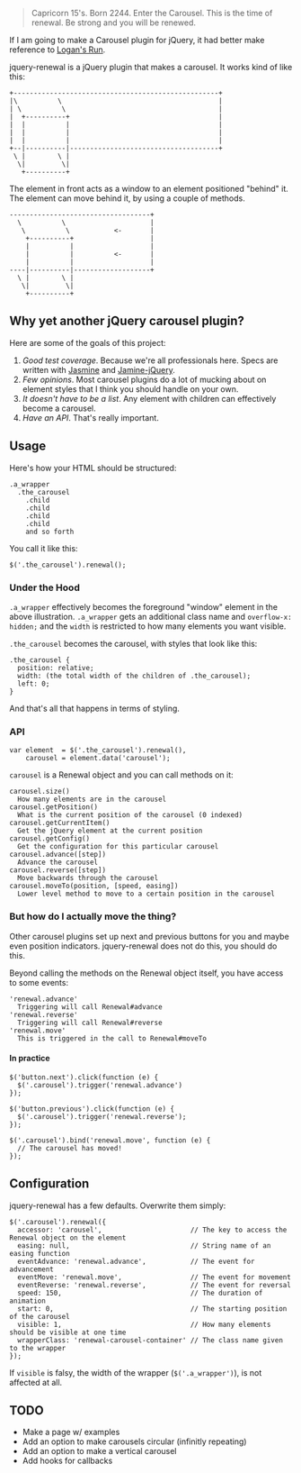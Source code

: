 > Capricorn 15's. Born 2244. Enter the Carousel. This is the time of renewal. Be strong and you will be renewed. 

If I am going to make a Carousel plugin for jQuery, it had better make reference to [Logan's Run](http://en.wikipedia.org/wiki/Logan%27s_Run_(1976_film)).

jquery-renewal is a jQuery plugin that makes a carousel. It works kind of like this:


    +---------------------------------------------------+
    |\          \                                       |
    | \          \                                      |
    |  +----------+                                     |
    |  |          |                                     |
    |  |          |                                     |
    |  |          |                                     |
    +--|----------|-------------------------------------+
     \ |        \ | 
      \|         \| 
       +----------+

The element in front acts as a window to an element positioned "behind" it. The element can move behind it, by using a couple of methods.

    -----------------------------------+
      \          \                     |
       \          \           <-       |
        +----------+                   |
        |          |                   |
        |          |          <-       |
        |          |                   |
    ----|----------|-------------------+
      \ |        \ | 
       \|         \| 
        +----------+

## Why yet another jQuery carousel plugin?

Here are some of the goals of this project:

1. _Good test coverage_. Because we're all professionals here. Specs are written with [Jasmine](http://pivotal.github.com/jasmine/) and [Jamine-jQuery](https://github.com/velesin/jasmine-jquery).
2. _Few opinions_. Most carousel plugins do a lot of mucking about on element styles that I think you should handle on your own.
3. _It doesn't have to be a list_. Any element with children can effectively become a carousel.
4. _Have an API_. That's really important.

## Usage

Here's how your HTML should be structured:

    .a_wrapper
      .the_carousel
        .child
        .child
        .child
        .child
        and so forth

You call it like this:

    $('.the_carousel').renewal();

### Under the Hood

`.a_wrapper` effectively becomes the foreground "window" element in the above illustration. `.a_wrapper` gets an additional class name and `overflow-x: hidden;` and the `width` is restricted to how many elements you want visible.

`.the_carousel` becomes the carousel, with styles that look like this:

    .the_carousel {
      position: relative;
      width: (the total width of the children of .the_carousel);
      left: 0;
    }

And that's all that happens in terms of styling.

### API

    var element  = $('.the_carousel').renewal(),
        carousel = element.data('carousel');

`carousel` is a Renewal object and you can call methods on it:

    carousel.size()
      How many elements are in the carousel
    carousel.getPosition()
      What is the current position of the carousel (0 indexed)
    carousel.getCurrentItem()
      Get the jQuery element at the current position
    carousel.getConfig()
      Get the configuration for this particular carousel
    carousel.advance([step])
      Advance the carousel
    carousel.reverse([step])
      Move backwards through the carousel
    carousel.moveTo(position, [speed, easing])
      Lower level method to move to a certain position in the carousel

### But how do I actually move the thing?

Other carousel plugins set up next and previous buttons for you and maybe even position indicators. jquery-renewal does not do this, you should do this.

Beyond calling the methods on the Renewal object itself, you have access to some events:

    'renewal.advance'
      Triggering will call Renewal#advance
    'renewal.reverse'
      Triggering will call Renewal#reverse
    'renewal.move'
      This is triggered in the call to Renewal#moveTo

#### In practice

    $('button.next').click(function (e) {
      $('.carousel').trigger('renewal.advance')
    });

    $('button.previous').click(function (e) {
      $('.carousel').trigger('renewal.reverse');
    });

    $('.carousel').bind('renewal.move', function (e) {
      // The carousel has moved!
    });

## Configuration

jquery-renewal has a few defaults. Overwrite them simply:

    $('.carousel').renewal({
      accessor: 'carousel',                      // The key to access the Renewal object on the element
      easing: null,                              // String name of an easing function
      eventAdvance: 'renewal.advance',           // The event for advancement
      eventMove: 'renewal.move',                 // The event for movement
      eventReverse: 'renewal.reverse',           // The event for reversal
      speed: 150,                                // The duration of animation
      start: 0,                                  // The starting position of the carousel
      visible: 1,                                // How many elements should be visible at one time
      wrapperClass: 'renewal-carousel-container' // The class name given to the wrapper
    });

If `visible` is falsy, the width of the wrapper (`$('.a_wrapper')`), is not affected at all.


## TODO

* Make a page w/ examples
* Add an option to make carousels circular (infinitly repeating)
* Add an option to make a vertical carousel
* Add hooks for callbacks
